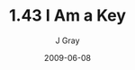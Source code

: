 ---
title: '1.43 I Am a Key'
alt: 'Mysteries of the Arcana'
date: '2009-06-08'
author: 'J Gray'
artist: 'Keira'
chapter: '1 More Heavens and Earths'
filler: false
---